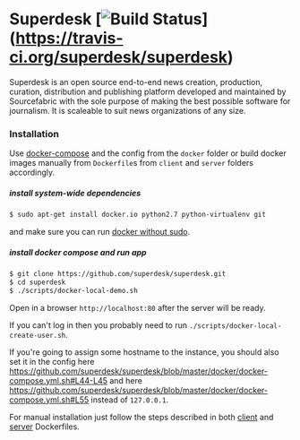 # Superdesk [![Build Status](https://travis-ci.org/superdesk/superdesk.png?branch=master)] (https://travis-ci.org/superdesk/superdesk)

Superdesk is an open source end-to-end news creation, production, curation,
distribution and publishing platform developed and maintained by Sourcefabric
with the sole purpose of making the best possible software for journalism. It
is scaleable to suit news organizations of any size.

### Installation

Use [docker-compose](http://fig.sh "") and the config from the `docker` folder or build docker images manually from `Dockerfile`s from `client` and `server` folders accordingly.

##### install system-wide dependencies

```sh
$ sudo apt-get install docker.io python2.7 python-virtualenv git
```

and make sure you can run [docker without sudo](http://askubuntu.com/questions/477551/how-can-i-use-docker-without-sudo).


##### install docker compose and run app

```sh
$ git clone https://github.com/superdesk/superdesk.git
$ cd superdesk
$ ./scripts/docker-local-demo.sh
```

Open in a browser `http://localhost:80` after the server will be ready.

If you can't log in then you probably need to run `./scripts/docker-local-create-user.sh`.

If you're going to assign some hostname to the instance, you should also set it in the config here https://github.com/superdesk/superdesk/blob/master/docker/docker-compose.yml.sh#L44-L45 and here https://github.com/superdesk/superdesk/blob/master/docker/docker-compose.yml.sh#L55 instead of `127.0.0.1`.

For manual installation just follow the steps described in both [client](./client/Dockerfile) and [server](./server/Dockerfile) Dockerfiles.
